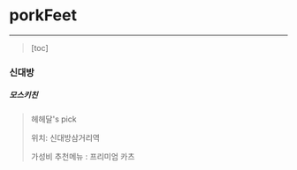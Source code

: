 # porkFeet

---------

> [toc]



### 신대방

##### 모스키친

> 헤헤달's pick
>
> 위치: 신대방삼거리역
>
> 가성비 추천메뉴 : 프리미엄 카츠